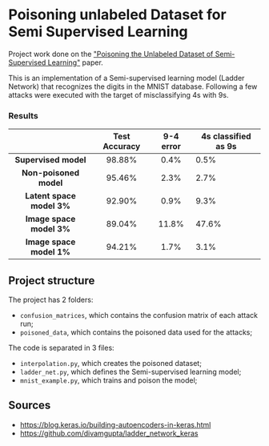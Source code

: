 # Poisoning unlabeled Dataset for Semi Supervised Learning

Project  work  done  on  the  ["Poisoning  the  Unlabeled  Dataset  of Semi-Supervised Learning"](https://www.usenix.org/conference/usenixsecurity21/presentation/carlini-poisoning) paper.

This is an implementation of a Semi-supervised learning model (Ladder Network) that recognizes the digits in the MNIST database. Following a few attacks were executed with the target of misclassifying 4s with 9s.

### Results
|           | Test Accuracy | 9-4 error | 4s classified as 9s |
|:---------:|:-------------:|:---------:|---------------------|
| **Supervised model**	 	| 98.88% | 0.4% | 0.5% |
| **Non-poisoned model** 	| 95.46% | 2.3% | 2.7% |
| **Latent space model 3%**	| 92.90% | 0.9% | 9.3% |
| **Image space model 3%**	| 89.04% | 11.8% | 47.6%|
| **Image space model 1%**	| 94.21% | 1.7% | 3.1% |

## Project structure
The project has 2 folders:

- `confusion_matrices`, which contains the confusion matrix of each attack run;
- `poisoned_data`, which contains the poisoned data used for the attacks;

The code is separated in 3  files:

- `interpolation.py`, which creates the poisoned dataset;
- `ladder_net.py`, which defines the Semi-supervised learning model;
- `mnist_example.py`, which trains and poison the model;

## Sources
- https://blog.keras.io/building-autoencoders-in-keras.html
- https://github.com/divamgupta/ladder_network_keras